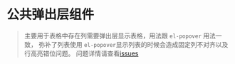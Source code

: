 # 公共弹出层组件
> 主要用于表格中存在列需要弹出层显示表格，用法跟 `el-popover` 用法一致，
> 弥补了列表使用 `el-popover`显示列表的时候会造成固定列不对齐以及行高亮错位问题。
> 问题详情请查看[issues](https://github.com/ElemeFE/element/issues/22624)
